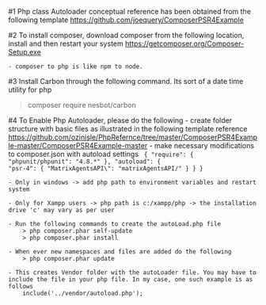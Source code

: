 #1 Php class Autoloader conceptual reference has been obtained from the following template 
https://github.com/joequery/ComposerPSR4Example

#2 To install composer, download composer from the following location, install and then restart your system
https://getcomposer.org/Composer-Setup.exe

    - composer to php is like npm to node.

#3 Install Carbon through the following command. Its sort of a date time utility for php
>composer require nesbot/carbon

#4 To Enable Php Autoloader, please do the following
    - create folder structure with basic files as illustrated in the following template reference
        https://github.com/ozinisle/PhpRefernce/tree/master/ComposerPSR4Example-master/ComposerPSR4Example-master
    - make necessary modifications to composer.json with autoload settings
    <code>
        {
            "require": {
                "phpunit/phpunit": "4.8.*"
            },
            "autoload": {
                "psr-4": {
                    "MatrixAgentsAPI\\": "matrixAgentsAPI/"
                }
            }
        }
    </code>

    - Only in windows -> add php path to environment variables and restart system
    
    - Only for Xampp users -> php path is c:/xampp/php -> the installation drive 'c' may vary as per user 
    
    - Run the following commands to create the autoLoad.php file
        > php composer.phar self-update
        > php composer.phar install

    - When ever new namespaces and files are added do the following
        > php composer.phar update

    - This creates Vendor folder with the autoLoader file. You may have to include the file in your php file. In my case, one such example is as follows
        include('../vendor/autoload.php'); 